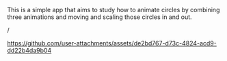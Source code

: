 This is a simple app that aims to study how to animate circles by combining three animations and moving and scaling those circles in and out.

/

https://github.com/user-attachments/assets/de2bd767-d73c-4824-acd9-dd22b4da9b04


